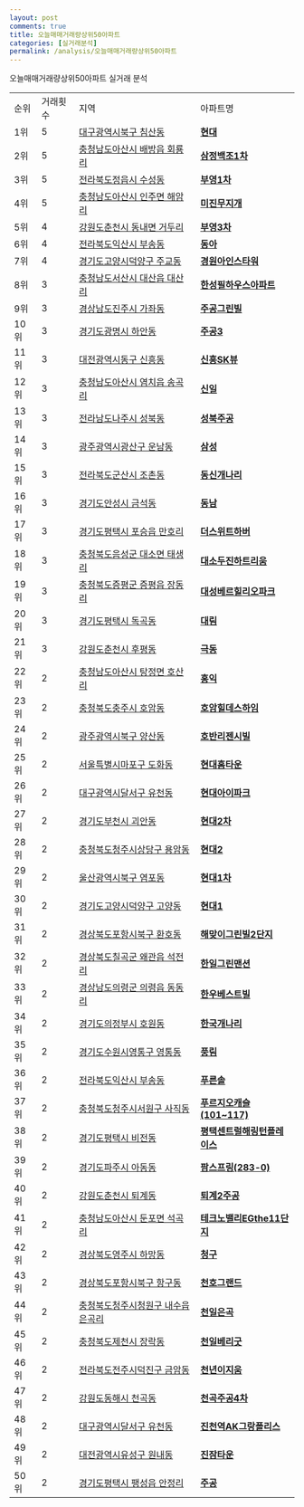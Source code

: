 ```yaml
---
layout: post
comments: true
title: 오늘매매거래량상위50아파트
categories: [실거래분석]
permalink: /analysis/오늘매매거래량상위50아파트
---
```


오늘매매거래량상위50아파트 실거래 분석

<table>
  <tr>
    <td>순위</td>
    <td>거래횟수</td>
    <td>지역</td>
    <td>아파트명</td>
  </tr>

  <tr>
    <td>1위</td>
    <td>5</td>
    <td><a href="/apt/대구광역시북구침산동">대구광역시북구 침산동</a></td>
    <td colspan="4" style="font-weight: bold;"><a href="https://search.naver.com/search.naver?query=침산동 현대">현대</a></td>
  </tr>

  <tr>
    <td>2위</td>
    <td>5</td>
    <td><a href="/apt/충청남도아산시배방읍 회룡리">충청남도아산시 배방읍 회룡리</a></td>
    <td colspan="4" style="font-weight: bold;"><a href="https://search.naver.com/search.naver?query=배방읍 회룡리 삼정백조1차">삼정백조1차</a></td>
  </tr>

  <tr>
    <td>3위</td>
    <td>5</td>
    <td><a href="/apt/전라북도정읍시수성동">전라북도정읍시 수성동</a></td>
    <td colspan="4" style="font-weight: bold;"><a href="https://search.naver.com/search.naver?query=수성동 부영1차">부영1차</a></td>
  </tr>

  <tr>
    <td>4위</td>
    <td>5</td>
    <td><a href="/apt/충청남도아산시인주면 해암리">충청남도아산시 인주면 해암리</a></td>
    <td colspan="4" style="font-weight: bold;"><a href="https://search.naver.com/search.naver?query=인주면 해암리 미진무지개">미진무지개</a></td>
  </tr>

  <tr>
    <td>5위</td>
    <td>4</td>
    <td><a href="/apt/강원도춘천시동내면 거두리">강원도춘천시 동내면 거두리</a></td>
    <td colspan="4" style="font-weight: bold;"><a href="https://search.naver.com/search.naver?query=동내면 거두리 부영3차">부영3차</a></td>
  </tr>

  <tr>
    <td>6위</td>
    <td>4</td>
    <td><a href="/apt/전라북도익산시부송동">전라북도익산시 부송동</a></td>
    <td colspan="4" style="font-weight: bold;"><a href="https://search.naver.com/search.naver?query=부송동 동아">동아</a></td>
  </tr>

  <tr>
    <td>7위</td>
    <td>4</td>
    <td><a href="/apt/경기도고양시덕양구주교동">경기도고양시덕양구 주교동</a></td>
    <td colspan="4" style="font-weight: bold;"><a href="https://search.naver.com/search.naver?query=주교동 경원아인스타워">경원아인스타워</a></td>
  </tr>

  <tr>
    <td>8위</td>
    <td>3</td>
    <td><a href="/apt/충청남도서산시대산읍 대산리">충청남도서산시 대산읍 대산리</a></td>
    <td colspan="4" style="font-weight: bold;"><a href="https://search.naver.com/search.naver?query=대산읍 대산리 한성필하우스아파트">한성필하우스아파트</a></td>
  </tr>

  <tr>
    <td>9위</td>
    <td>3</td>
    <td><a href="/apt/경상남도진주시가좌동">경상남도진주시 가좌동</a></td>
    <td colspan="4" style="font-weight: bold;"><a href="https://search.naver.com/search.naver?query=가좌동 주공그린빌">주공그린빌</a></td>
  </tr>

  <tr>
    <td>10위</td>
    <td>3</td>
    <td><a href="/apt/경기도광명시하안동">경기도광명시 하안동</a></td>
    <td colspan="4" style="font-weight: bold;"><a href="https://search.naver.com/search.naver?query=하안동 주공3">주공3</a></td>
  </tr>

  <tr>
    <td>11위</td>
    <td>3</td>
    <td><a href="/apt/대전광역시동구신흥동">대전광역시동구 신흥동</a></td>
    <td colspan="4" style="font-weight: bold;"><a href="https://search.naver.com/search.naver?query=신흥동 신흥SK뷰">신흥SK뷰</a></td>
  </tr>

  <tr>
    <td>12위</td>
    <td>3</td>
    <td><a href="/apt/충청남도아산시염치읍 송곡리">충청남도아산시 염치읍 송곡리</a></td>
    <td colspan="4" style="font-weight: bold;"><a href="https://search.naver.com/search.naver?query=염치읍 송곡리 신일">신일</a></td>
  </tr>

  <tr>
    <td>13위</td>
    <td>3</td>
    <td><a href="/apt/전라남도나주시성북동">전라남도나주시 성북동</a></td>
    <td colspan="4" style="font-weight: bold;"><a href="https://search.naver.com/search.naver?query=성북동 성북주공">성북주공</a></td>
  </tr>

  <tr>
    <td>14위</td>
    <td>3</td>
    <td><a href="/apt/광주광역시광산구운남동">광주광역시광산구 운남동</a></td>
    <td colspan="4" style="font-weight: bold;"><a href="https://search.naver.com/search.naver?query=운남동 삼성">삼성</a></td>
  </tr>

  <tr>
    <td>15위</td>
    <td>3</td>
    <td><a href="/apt/전라북도군산시조촌동">전라북도군산시 조촌동</a></td>
    <td colspan="4" style="font-weight: bold;"><a href="https://search.naver.com/search.naver?query=조촌동 동신개나리">동신개나리</a></td>
  </tr>

  <tr>
    <td>16위</td>
    <td>3</td>
    <td><a href="/apt/경기도안성시금석동">경기도안성시 금석동</a></td>
    <td colspan="4" style="font-weight: bold;"><a href="https://search.naver.com/search.naver?query=금석동 동남">동남</a></td>
  </tr>

  <tr>
    <td>17위</td>
    <td>3</td>
    <td><a href="/apt/경기도평택시포승읍 만호리">경기도평택시 포승읍 만호리</a></td>
    <td colspan="4" style="font-weight: bold;"><a href="https://search.naver.com/search.naver?query=포승읍 만호리 더스위트하버">더스위트하버</a></td>
  </tr>

  <tr>
    <td>18위</td>
    <td>3</td>
    <td><a href="/apt/충청북도음성군대소면 태생리">충청북도음성군 대소면 태생리</a></td>
    <td colspan="4" style="font-weight: bold;"><a href="https://search.naver.com/search.naver?query=대소면 태생리 대소두진하트리움">대소두진하트리움</a></td>
  </tr>

  <tr>
    <td>19위</td>
    <td>3</td>
    <td><a href="/apt/충청북도증평군증평읍 장동리">충청북도증평군 증평읍 장동리</a></td>
    <td colspan="4" style="font-weight: bold;"><a href="https://search.naver.com/search.naver?query=증평읍 장동리 대성베르힐리오파크">대성베르힐리오파크</a></td>
  </tr>

  <tr>
    <td>20위</td>
    <td>3</td>
    <td><a href="/apt/경기도평택시독곡동">경기도평택시 독곡동</a></td>
    <td colspan="4" style="font-weight: bold;"><a href="https://search.naver.com/search.naver?query=독곡동 대림">대림</a></td>
  </tr>

  <tr>
    <td>21위</td>
    <td>3</td>
    <td><a href="/apt/강원도춘천시후평동">강원도춘천시 후평동</a></td>
    <td colspan="4" style="font-weight: bold;"><a href="https://search.naver.com/search.naver?query=후평동 극동">극동</a></td>
  </tr>

  <tr>
    <td>22위</td>
    <td>2</td>
    <td><a href="/apt/충청남도아산시탕정면 호산리">충청남도아산시 탕정면 호산리</a></td>
    <td colspan="4" style="font-weight: bold;"><a href="https://search.naver.com/search.naver?query=탕정면 호산리 홍익">홍익</a></td>
  </tr>

  <tr>
    <td>23위</td>
    <td>2</td>
    <td><a href="/apt/충청북도충주시호암동">충청북도충주시 호암동</a></td>
    <td colspan="4" style="font-weight: bold;"><a href="https://search.naver.com/search.naver?query=호암동 호암힐데스하임">호암힐데스하임</a></td>
  </tr>

  <tr>
    <td>24위</td>
    <td>2</td>
    <td><a href="/apt/광주광역시북구양산동">광주광역시북구 양산동</a></td>
    <td colspan="4" style="font-weight: bold;"><a href="https://search.naver.com/search.naver?query=양산동 호반리젠시빌">호반리젠시빌</a></td>
  </tr>

  <tr>
    <td>25위</td>
    <td>2</td>
    <td><a href="/apt/서울특별시마포구도화동">서울특별시마포구 도화동</a></td>
    <td colspan="4" style="font-weight: bold;"><a href="https://search.naver.com/search.naver?query=도화동 현대홈타운">현대홈타운</a></td>
  </tr>

  <tr>
    <td>26위</td>
    <td>2</td>
    <td><a href="/apt/대구광역시달서구유천동">대구광역시달서구 유천동</a></td>
    <td colspan="4" style="font-weight: bold;"><a href="https://search.naver.com/search.naver?query=유천동 현대아이파크">현대아이파크</a></td>
  </tr>

  <tr>
    <td>27위</td>
    <td>2</td>
    <td><a href="/apt/경기도부천시괴안동">경기도부천시 괴안동</a></td>
    <td colspan="4" style="font-weight: bold;"><a href="https://search.naver.com/search.naver?query=괴안동 현대2차">현대2차</a></td>
  </tr>

  <tr>
    <td>28위</td>
    <td>2</td>
    <td><a href="/apt/충청북도청주시상당구용암동">충청북도청주시상당구 용암동</a></td>
    <td colspan="4" style="font-weight: bold;"><a href="https://search.naver.com/search.naver?query=용암동 현대2">현대2</a></td>
  </tr>

  <tr>
    <td>29위</td>
    <td>2</td>
    <td><a href="/apt/울산광역시북구염포동">울산광역시북구 염포동</a></td>
    <td colspan="4" style="font-weight: bold;"><a href="https://search.naver.com/search.naver?query=염포동 현대1차">현대1차</a></td>
  </tr>

  <tr>
    <td>30위</td>
    <td>2</td>
    <td><a href="/apt/경기도고양시덕양구고양동">경기도고양시덕양구 고양동</a></td>
    <td colspan="4" style="font-weight: bold;"><a href="https://search.naver.com/search.naver?query=고양동 현대1">현대1</a></td>
  </tr>

  <tr>
    <td>31위</td>
    <td>2</td>
    <td><a href="/apt/경상북도포항시북구환호동">경상북도포항시북구 환호동</a></td>
    <td colspan="4" style="font-weight: bold;"><a href="https://search.naver.com/search.naver?query=환호동 해맞이그린빌2단지">해맞이그린빌2단지</a></td>
  </tr>

  <tr>
    <td>32위</td>
    <td>2</td>
    <td><a href="/apt/경상북도칠곡군왜관읍 석전리">경상북도칠곡군 왜관읍 석전리</a></td>
    <td colspan="4" style="font-weight: bold;"><a href="https://search.naver.com/search.naver?query=왜관읍 석전리 한일그린맨션">한일그린맨션</a></td>
  </tr>

  <tr>
    <td>33위</td>
    <td>2</td>
    <td><a href="/apt/경상남도의령군의령읍 동동리">경상남도의령군 의령읍 동동리</a></td>
    <td colspan="4" style="font-weight: bold;"><a href="https://search.naver.com/search.naver?query=의령읍 동동리 한우베스트빌">한우베스트빌</a></td>
  </tr>

  <tr>
    <td>34위</td>
    <td>2</td>
    <td><a href="/apt/경기도의정부시호원동">경기도의정부시 호원동</a></td>
    <td colspan="4" style="font-weight: bold;"><a href="https://search.naver.com/search.naver?query=호원동 한국개나리">한국개나리</a></td>
  </tr>

  <tr>
    <td>35위</td>
    <td>2</td>
    <td><a href="/apt/경기도수원시영통구영통동">경기도수원시영통구 영통동</a></td>
    <td colspan="4" style="font-weight: bold;"><a href="https://search.naver.com/search.naver?query=영통동 풍림">풍림</a></td>
  </tr>

  <tr>
    <td>36위</td>
    <td>2</td>
    <td><a href="/apt/전라북도익산시부송동">전라북도익산시 부송동</a></td>
    <td colspan="4" style="font-weight: bold;"><a href="https://search.naver.com/search.naver?query=부송동 푸른솔">푸른솔</a></td>
  </tr>

  <tr>
    <td>37위</td>
    <td>2</td>
    <td><a href="/apt/충청북도청주시서원구사직동">충청북도청주시서원구 사직동</a></td>
    <td colspan="4" style="font-weight: bold;"><a href="https://search.naver.com/search.naver?query=사직동 푸르지오캐슬(101~117)">푸르지오캐슬(101~117)</a></td>
  </tr>

  <tr>
    <td>38위</td>
    <td>2</td>
    <td><a href="/apt/경기도평택시비전동">경기도평택시 비전동</a></td>
    <td colspan="4" style="font-weight: bold;"><a href="https://search.naver.com/search.naver?query=비전동 평택센트럴해링턴플레이스">평택센트럴해링턴플레이스</a></td>
  </tr>

  <tr>
    <td>39위</td>
    <td>2</td>
    <td><a href="/apt/경기도파주시아동동">경기도파주시 아동동</a></td>
    <td colspan="4" style="font-weight: bold;"><a href="https://search.naver.com/search.naver?query=아동동 팜스프링(283-0)">팜스프링(283-0)</a></td>
  </tr>

  <tr>
    <td>40위</td>
    <td>2</td>
    <td><a href="/apt/강원도춘천시퇴계동">강원도춘천시 퇴계동</a></td>
    <td colspan="4" style="font-weight: bold;"><a href="https://search.naver.com/search.naver?query=퇴계동 퇴계2주공">퇴계2주공</a></td>
  </tr>

  <tr>
    <td>41위</td>
    <td>2</td>
    <td><a href="/apt/충청남도아산시둔포면 석곡리">충청남도아산시 둔포면 석곡리</a></td>
    <td colspan="4" style="font-weight: bold;"><a href="https://search.naver.com/search.naver?query=둔포면 석곡리 테크노밸리EGthe11단지">테크노밸리EGthe11단지</a></td>
  </tr>

  <tr>
    <td>42위</td>
    <td>2</td>
    <td><a href="/apt/경상북도영주시하망동">경상북도영주시 하망동</a></td>
    <td colspan="4" style="font-weight: bold;"><a href="https://search.naver.com/search.naver?query=하망동 청구">청구</a></td>
  </tr>

  <tr>
    <td>43위</td>
    <td>2</td>
    <td><a href="/apt/경상북도포항시북구항구동">경상북도포항시북구 항구동</a></td>
    <td colspan="4" style="font-weight: bold;"><a href="https://search.naver.com/search.naver?query=항구동 천호그랜드">천호그랜드</a></td>
  </tr>

  <tr>
    <td>44위</td>
    <td>2</td>
    <td><a href="/apt/충청북도청주시청원구내수읍 은곡리">충청북도청주시청원구 내수읍 은곡리</a></td>
    <td colspan="4" style="font-weight: bold;"><a href="https://search.naver.com/search.naver?query=내수읍 은곡리 천일은곡">천일은곡</a></td>
  </tr>

  <tr>
    <td>45위</td>
    <td>2</td>
    <td><a href="/apt/충청북도제천시장락동">충청북도제천시 장락동</a></td>
    <td colspan="4" style="font-weight: bold;"><a href="https://search.naver.com/search.naver?query=장락동 천일베리굿">천일베리굿</a></td>
  </tr>

  <tr>
    <td>46위</td>
    <td>2</td>
    <td><a href="/apt/전라북도전주시덕진구금암동">전라북도전주시덕진구 금암동</a></td>
    <td colspan="4" style="font-weight: bold;"><a href="https://search.naver.com/search.naver?query=금암동 천년이지움">천년이지움</a></td>
  </tr>

  <tr>
    <td>47위</td>
    <td>2</td>
    <td><a href="/apt/강원도동해시천곡동">강원도동해시 천곡동</a></td>
    <td colspan="4" style="font-weight: bold;"><a href="https://search.naver.com/search.naver?query=천곡동 천곡주공4차">천곡주공4차</a></td>
  </tr>

  <tr>
    <td>48위</td>
    <td>2</td>
    <td><a href="/apt/대구광역시달서구유천동">대구광역시달서구 유천동</a></td>
    <td colspan="4" style="font-weight: bold;"><a href="https://search.naver.com/search.naver?query=유천동 진천역AK그랑폴리스">진천역AK그랑폴리스</a></td>
  </tr>

  <tr>
    <td>49위</td>
    <td>2</td>
    <td><a href="/apt/대전광역시유성구원내동">대전광역시유성구 원내동</a></td>
    <td colspan="4" style="font-weight: bold;"><a href="https://search.naver.com/search.naver?query=원내동 진잠타운">진잠타운</a></td>
  </tr>

  <tr>
    <td>50위</td>
    <td>2</td>
    <td><a href="/apt/경기도평택시팽성읍 안정리">경기도평택시 팽성읍 안정리</a></td>
    <td colspan="4" style="font-weight: bold;"><a href="https://search.naver.com/search.naver?query=팽성읍 안정리 주공">주공</a></td>
  </tr>

</table>
